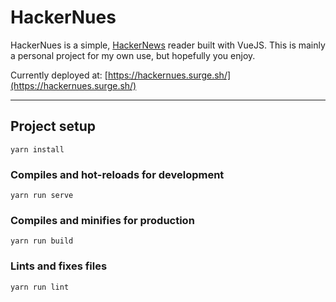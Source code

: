 # HackerNues

HackerNues is a simple, [HackerNews](https://news.ycombinator.com/) reader built with VueJS. This is mainly a personal project for my own use, but hopefully you enjoy.

Currently deployed at: [https://hackernues.surge.sh/](https://hackernues.surge.sh/)

-----

## Project setup
```
yarn install
```

### Compiles and hot-reloads for development
```
yarn run serve
```

### Compiles and minifies for production
```
yarn run build
```

### Lints and fixes files
```
yarn run lint
```
